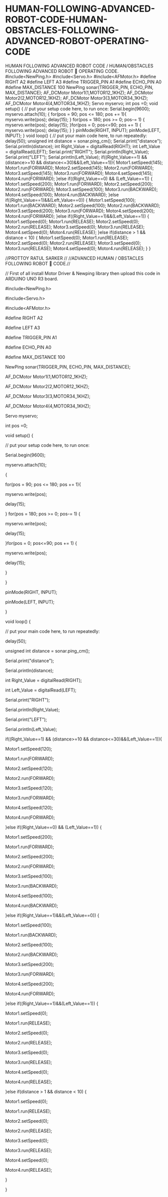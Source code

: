 # HUMAN-FOLLOWING-ADVANCED-ROBOT-CODE-HUMAN-OBSTACLES-FOLLOWING-ADVANCED-ROBOT-OPERATING-CODE
HUMAN FOLLOWING ADVANCED ROBOT CODE / HUMAN/OBSTACLES FOLLOWING ADVANCED ROBOT 🤖 OPERATING CODE.         #include&lt;NewPing.h> #include&lt;Servo.h> #include&lt;AFMotor.h> #define RIGHT A2 #define LEFT A3 #define TRIGGER_PIN A1 #define ECHO_PIN A0 #define MAX_DISTANCE 100     NewPing sonar(TRIGGER_PIN, ECHO_PIN, MAX_DISTANCE);   AF_DCMotor Motor1(1,MOTOR12_1KHZ); AF_DCMotor Motor2(2,MOTOR12_1KHZ); AF_DCMotor Motor3(3,MOTOR34_1KHZ); AF_DCMotor Motor4(4,MOTOR34_1KHZ);  Servo myservo;   int pos =0;  void setup() {   // put your setup code here, to run once:   Serial.begin(9600); myservo.attach(10); { for(pos = 90; pos &lt;= 180; pos += 1){   myservo.write(pos);   delay(15); } for(pos = 180; pos >= 0; pos-= 1) {   myservo.write(pos);   delay(15); }for(pos = 0; pos&lt;=90; pos += 1) {   myservo.write(pos);   delay(15); } } pinMode(RIGHT, INPUT); pinMode(LEFT, INPUT);  }  void loop() {   // put your main code here, to run repeatedly:    delay(50);  unsigned int distance = sonar.ping_cm(); Serial.print("distance"); Serial.println(distance);   int Right_Value = digitalRead(RIGHT); int Left_Value = digitalRead(LEFT);  Serial.print("RIGHT"); Serial.println(Right_Value); Serial.print("LEFT"); Serial.println(Left_Value);  if((Right_Value==1) &amp;&amp; (distance>=10 &amp;&amp; distance&lt;=30)&amp;&amp;(Left_Value==1)){   Motor1.setSpeed(145);   Motor1.run(FORWARD);   Motor2.setSpeed(145);   Motor2.run(FORWARD);   Motor3.setSpeed(145);   Motor3.run(FORWARD);   Motor4.setSpeed(145);   Motor4.run(FORWARD); }else if((Right_Value==0) &amp;&amp; (Left_Value==1)) {   Motor1.setSpeed(200);   Motor1.run(FORWARD);   Motor2.setSpeed(200);   Motor2.run(FORWARD);   Motor3.setSpeed(100);   Motor3.run(BACKWARD);   Motor4.setSpeed(100);   Motor4.run(BACKWARD); }else if((Right_Value==1)&amp;&amp;(Left_Value==0)) {   Motor1.setSpeed(100);   Motor1.run(BACKWARD);   Motor2.setSpeed(100);   Motor2.run(BACKWARD);   Motor3.setSpeed(200);   Motor3.run(FORWARD);   Motor4.setSpeed(200);   Motor4.run(FORWARD); }else if((Right_Value==1)&amp;&amp;(Left_Value==1)) {   Motor1.setSpeed(0);   Motor1.run(RELEASE);   Motor2.setSpeed(0);   Motor2.run(RELEASE);   Motor3.setSpeed(0);   Motor3.run(RELEASE);   Motor4.setSpeed(0);   Motor4.run(RELEASE); }else if(distance > 1 &amp;&amp; distance &lt; 10) {   Motor1.setSpeed(0);   Motor1.run(RELEASE);   Motor2.setSpeed(0);   Motor2.run(RELEASE);   Motor3.setSpeed(0);   Motor3.run(RELEASE);   Motor4.setSpeed(0);   Motor4.run(RELEASE);   }  }


//PROTTOY RATUL SARKER //
//ADVANCED HUMAN / OBSTACLES FOLLOWING ROBOT 🤖 CODE.//



// First of all install Motor Driver & Newping library then upload this code in ARDUINO UNO R3 board.
 





#include<NewPing.h>

#include<Servo.h>

#include<AFMotor.h>

#define RIGHT A2

#define LEFT A3

#define TRIGGER_PIN A1

#define ECHO_PIN A0

#define MAX_DISTANCE 100

  



NewPing sonar(TRIGGER_PIN, ECHO_PIN, MAX_DISTANCE);





AF_DCMotor Motor1(1,MOTOR12_1KHZ);

AF_DCMotor Motor2(2,MOTOR12_1KHZ);

AF_DCMotor Motor3(3,MOTOR34_1KHZ);

AF_DCMotor Motor4(4,MOTOR34_1KHZ);



Servo myservo;

 

int pos =0;



void setup() {

  // put your setup code here, to run once:

  Serial.begin(9600);

myservo.attach(10);

{

for(pos = 90; pos <= 180; pos += 1){

  myservo.write(pos);

  delay(15);

} for(pos = 180; pos >= 0; pos-= 1) {

  myservo.write(pos);

  delay(15);

}for(pos = 0; pos<=90; pos += 1) {

  myservo.write(pos);

  delay(15);

}

}

pinMode(RIGHT, INPUT);

pinMode(LEFT, INPUT);



}



void loop() {

  // put your main code here, to run repeatedly:



  delay(50);

 unsigned int distance = sonar.ping_cm();

Serial.print("distance");

Serial.println(distance);





int Right_Value = digitalRead(RIGHT);

int Left_Value = digitalRead(LEFT);



Serial.print("RIGHT");

Serial.println(Right_Value);

Serial.print("LEFT");

Serial.println(Left_Value);



if((Right_Value==1) && (distance>=10 && distance<=30)&&(Left_Value==1)){

  Motor1.setSpeed(120);

  Motor1.run(FORWARD);

  Motor2.setSpeed(120);

  Motor2.run(FORWARD);

  Motor3.setSpeed(120);

  Motor3.run(FORWARD);

  Motor4.setSpeed(120);

  Motor4.run(FORWARD);

}else if((Right_Value==0) && (Left_Value==1)) {

  Motor1.setSpeed(200);

  Motor1.run(FORWARD);

  Motor2.setSpeed(200);

  Motor2.run(FORWARD);

  Motor3.setSpeed(100);

  Motor3.run(BACKWARD);

  Motor4.setSpeed(100);

  Motor4.run(BACKWARD);

}else if((Right_Value==1)&&(Left_Value==0)) {

  Motor1.setSpeed(100);

  Motor1.run(BACKWARD);

  Motor2.setSpeed(100);

  Motor2.run(BACKWARD);

  Motor3.setSpeed(200);

  Motor3.run(FORWARD);

  Motor4.setSpeed(200);

  Motor4.run(FORWARD);

}else if((Right_Value==1)&&(Left_Value==1)) {

  Motor1.setSpeed(0);

  Motor1.run(RELEASE);

  Motor2.setSpeed(0);

  Motor2.run(RELEASE);

  Motor3.setSpeed(0);

  Motor3.run(RELEASE);

  Motor4.setSpeed(0);

  Motor4.run(RELEASE);

}else if(distance > 1 && distance < 10) {

  Motor1.setSpeed(0);

  Motor1.run(RELEASE);

  Motor2.setSpeed(0);

  Motor2.run(RELEASE);

  Motor3.setSpeed(0);

  Motor3.run(RELEASE);

  Motor4.setSpeed(0);

  Motor4.run(RELEASE);

  }

 }
